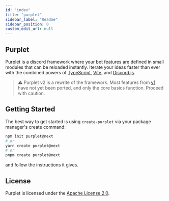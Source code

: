 ```yaml
---
id: "index"
title: "purplet"
sidebar_label: "Readme"
sidebar_position: 0
custom_edit_url: null
---
```


## Purplet

Purplet is a discord framework where your bot features are defined in small modules that can be reloaded instantly. Iterate your ideas faster than ever with the combined powers of [TypeScript][1], [Vite][2], and [Discord.js][3].

> ⚠️ Purplet v2 is a rewrite of the framework. Most features from [v1][v1] have not yet been ported, and only the core basics function. Proceed with caution.

[1]: https://www.typescriptlang.org/
[2]: https://vitejs.dev/
[3]: https://discord.js.org/
[v1]: https://github.com/CRBT-Team/Purplet/tree/main

## Getting Started

The best way to get started is using `create-purplet` via your package manager's create command:

```sh
npm init purplet@next
# or
yarn create purplet@next
# or
pnpm create purplet@next
```

and follow the instructions it gives.

## License

Purplet is licensed under the [Apache License 2.0](https://github.com/CRBT-Team/Purplet/blob/main/LICENSE).
